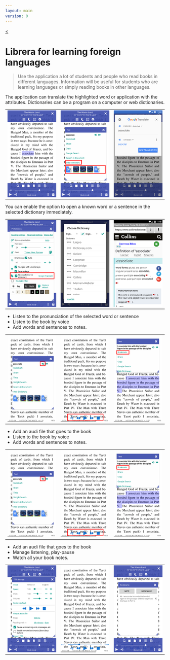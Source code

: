 ```yaml
---
layout: main
version: 0
---
```

[<](/wiki/stories)

# Librera for learning foreign languages

> Use the application a lot of students and people who read books in different languages.
Information will be useful for students who are learning languages ​​or simply reading books in other languages.

The application can translate the highlighted word or application with the attributes.
Dictionaries can be a program on a computer or web dictionaries.

||||
|-|-|-|
|![](1.png)|![](2.png)|![](3.png)|


You can enable the option to open a known word or a sentence in the selected dictionary immediately.

||||
|-|-|-|
|![](4.png)|![](5.png)|![](6.png)|


* Listen to the pronunciation of the selected word or sentence
* Listen to the book by voice
* Add words and sentences to notes.

||||
|-|-|-|
|![](7.png)|![](8.png)|![](9.png)|


* Add an audi file that goes to the book
* Listen to the book by voice
* Add words and sentences to notes.

||||
|-|-|-|
|![](7.png)|![](8.png)|![](9.png)|



* Add an audi file that goes to the book
* Manage listening, play-pause
* Watch all your book notes.

||||
|-|-|-|
|![](10.png)|![](11.png)|![](12.png)|